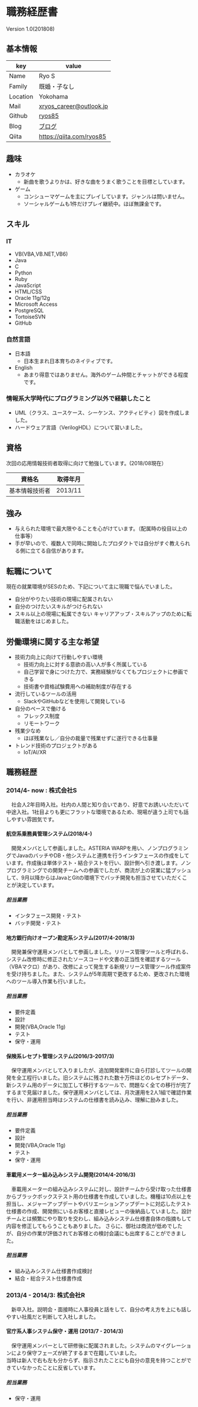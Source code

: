 # 職務経歴書
Version 1.0(201808)

## 基本情報
|key|value|
|---|-----|
|Name|Ryo S|
|Family|既婚・子なし|
|Location|Yokohama|
|Mail|xryos_career@outlook.jp|
|Github|[ryos85](https://github.com/ryos85)|
|Blog|[ブログ](https://xryos.hatenablog.com/)|
|Qiita|https://qiita.com/ryos85|


## 趣味
- カラオケ
  - 新曲を歌うよりかは、好きな曲をうまく歌うことを目標としています。
- ゲーム
  - コンシューマゲームを主にプレイしています。ジャンルは問いません。
  - ソーシャルゲームも1件だけプレイ継続中。ほぼ無課金です。

## スキル
### IT
- VB(VBA,VB.NET,VB6)
- Java
- C
- Python
- Ruby
- JavaScript
- HTML/CSS
- Oracle 11g/12g
- Microsoft Access
- PostgreSQL
- TortoiseSVN
- GitHub

### 自然言語
- 日本語
  - 日本生まれ日本育ちのネイティブです。
- English
  - あまり得意ではありません。海外のゲーム仲間とチャットができる程度です。

### 情報系大学時代にプログラミング以外で経験したこと
- UML（クラス、ユースケース、シーケンス、アクティビティ）図を作成しました。
- ハードウェア言語（VerilogHDL）について習いました。

## 資格
次回の応用情報技術者取得に向けて勉強しています。(2018/08現在）

|資格名|取得年月|
|-----|--------|
|基本情報技術者|2013/11|

## 強み
- 与えられた環境で最大限やることを心がけています。（配属時の役目以上の仕事等）
- 手が早いので、複数人で同時に開始したプロダクトでは自分がすぐ教えられる側に立てる自信があります。

## 転職について
現在の就業環境がSESのため、下記について主に現職で悩んでいました。
 - 自分がやりたい技術の現場に配属されない
 - 自分のつけたいスキルがつけられない
 - スキル以上の現場に転属できない
キャリアアップ・スキルアップのために転職活動をはじめました。

## 労働環境に関する主な希望

- 技術力向上に向けて行動しやすい環境
  - 技術力向上に対する意欲の高い人が多く所属している
  - 自己学習で身につけた力で、実務経験がなくてもプロジェクトに参画できる
  - 技術書や資格試験費用への補助制度が存在する
- 流行しているツールの活用
  - SlackやGitHubなどを使用して開発している
- 自分のペースで働ける
  - フレックス制度
  - リモートワーク
- 残業少なめ
  - ほぼ残業なし／自分の裁量で残業せずに遂行できる仕事量
- トレンド技術のプロジェクトがある
  - IoT/AI/XR

## 職務経歴
### 2014/4- now : 株式会社S
　社会人2年目時入社。社内の人間と知り合いであり、好意でお誘いいただいて中途入社。1社目よりも更にフラットな環境であるため、現場が違う上司でも話しやすい雰囲気です。
#### 航空系乗務員管理システム(2018/4-)
　開発メンバとして参画しました。ASTERIA WARPを用い、ノンプログラミングでJavaのバッチやDB・他システムと連携を行うインタフェースの作成をしています。作成後は単体テスト・結合テストを行い、設計側へ引き渡します。ノンプログラミングでの開発チームへの参画でしたが、商流が上の営業に猛プッシュして、9月以降からはJavaとGitの環境下でバッチ開発も担当させていただくことが決定しています。 
##### 担当業務
 - インタフェース開発・テスト
 - バッチ開発・テスト
#### 地方銀行向けオープン勘定系システム(2017/4-2018/3)
　開発兼保守運用メンバとして参画しました。リリース管理ツールと呼ばれる、システム改修時に修正されたソースコードや文書の正当性を確認するツール（VBAマクロ）があり、改修によって発生する新規リリース管理ツール作成案件を受け持ちました。また、システムが5年周期で更改するため、更改された環境へのツール導入作業も行いました。 
##### 担当業務
- 要件定義
- 設計
- 開発(VBA,Oracle 11g)
- テスト
- 保守・運用
#### 保険系レセプト管理システム(2016/3-2017/3)
　保守運用メンバとして入りましたが、追加開発案件に自ら打診してツールの開発を全工程行いました。旧システムに残された数十万件ほどのレセプトデータ、新システム用のデータに加工して移行するツールで、問題なく全ての移行が完了するまで見届けました。保守運用メンバとしては、月次運用を2人1組で確認作業を行い、非運用担当時はシステムの仕様書を読み込み、理解に励みました。 
##### 担当業務
- 要件定義
- 設計
- 開発(VBA,Oracle 11g)
- テスト
- 保守・運用
#### 車載用メーター組み込みシステム開発(2014/4-2016/3)
　車載用メーターの組み込みシステムに対し、設計チームから受け取った仕様書からブラックボックステスト用の仕様書を作成していました。機種は10点以上を担当し、メジャーアップデートやバリエーションアップデートに対応したテスト仕様書の作成、開発側にいるお客様と直接レビューの後納品していました。設計チームとは頻繁にやり取りを交わし、組み込みシステム仕様書自体の指摘もして内容を修正してもらうこともありました。
 さらに、御社は商流が低めでしたが、自分の作業が評価されてお客様との検討会議にも出席することができました。
##### 担当業務
- 組み込みシステム仕様書作成検討
- 結合・総合テスト仕様書作成

### 2013/4 - 2014/3: 株式会社R
　新卒入社。説明会・面接時に人事役員と話をして、自分の考え方を上にも話しやすい社風だと判断して入社しました。
#### 官庁系人事システム保守・運用 (2013/7 - 2014/3)
　保守運用メンバーとして研修後に配属されました。システムのマイグレーションにより保守フェーズが終了するまで在籍していました。  
 当時は新人で右も左も分からず、指示されたことにも自分の意見を持つことができていなかったことに反省しています。  
##### 担当業務
- 保守・運用  
